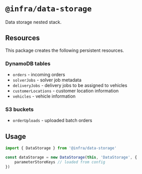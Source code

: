 # `@infra/data-storage`

Data storage nested stack.

## Resources

This package creates the following persistent resources.

### DynamoDB tables

* `orders` - incoming orders
* `solverJobs` - solver job metadata
* `deliveryJobs` - delivery jobs to be assigned to vehicles
* `customerLocations` - customer location information
* `vehicles` - vehicle information

### S3 buckets

* `orderUploads` - uploaded batch orders

## Usage

```ts
import { DataStorage } from '@infra/data-storage'

const dataStorage = new DataStorage(this, 'DataStorage', {
    parameterStoreKeys // loaded from config
})
```
